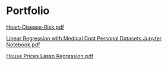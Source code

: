 # Portfolio

[Heart-Disease-Risk.pdf](Predicting-Heart-Disease-Risk-Using-Clinical-Variables.pdf)

[Linear Regression with Medical Cost Personal Datasets Jupyter Notebook.pdf](Linear-Regression-with-Medical-Cost-Personal-Datasets-Jupyter-Notebook.pdf)

[House Prices Lasso Regression.pdf](House-Prices.pdf)

